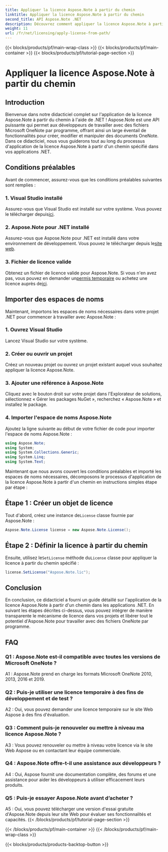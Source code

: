 ```yaml
---
title: Appliquer la licence Aspose.Note à partir du chemin
linktitle: Appliquer la licence Aspose.Note à partir du chemin
second_title: API Aspose.Note .NET
description: Découvrez comment appliquer la licence Aspose.Note à partir du chemin dans les applications .NET. Libérez tout le potentiel de la manipulation de fichiers OneNote avec Aspose.Note.
weight: 11
url: /fr/net/licensing/apply-license-from-path/
---
```


{{< blocks/products/pf/main-wrap-class >}}
{{< blocks/products/pf/main-container >}}
{{< blocks/products/pf/tutorial-page-section >}}

# Appliquer la licence Aspose.Note à partir du chemin

## Introduction

Bienvenue dans notre didacticiel complet sur l'application de la licence Aspose.Note à partir du chemin à l'aide de .NET ! Aspose.Note est une API puissante qui permet aux développeurs de travailler avec des fichiers Microsoft OneNote par programme, offrant ainsi un large éventail de fonctionnalités pour créer, modifier et manipuler des documents OneNote. Dans ce didacticiel, nous vous guiderons tout au long du processus d'application de la licence Aspose.Note à partir d'un chemin spécifié dans vos applications .NET.

## Conditions préalables

Avant de commencer, assurez-vous que les conditions préalables suivantes sont remplies :

### 1. Visual Studio installé

 Assurez-vous que Visual Studio est installé sur votre système. Vous pouvez le télécharger depuis[ici](https://visualstudio.microsoft.com/downloads/).

### 2. Aspose.Note pour .NET installé

 Assurez-vous que Aspose.Note pour .NET est installé dans votre environnement de développement. Vous pouvez le télécharger depuis le[site web](https://releases.aspose.com/note/net/).

### 3. Fichier de licence valide

 Obtenez un fichier de licence valide pour Aspose.Note. Si vous n'en avez pas, vous pouvez en demander un[permis temporaire](https://purchase.aspose.com/temporary-license/) ou achetez une licence auprès de[ici](https://purchase.aspose.com/buy).

## Importer des espaces de noms

Maintenant, importons les espaces de noms nécessaires dans votre projet .NET pour commencer à travailler avec Aspose.Note :

### 1. Ouvrez Visual Studio

Lancez Visual Studio sur votre système.

### 2. Créer ou ouvrir un projet

Créez un nouveau projet ou ouvrez un projet existant auquel vous souhaitez appliquer la licence Aspose.Note.

### 3. Ajouter une référence à Aspose.Note

Cliquez avec le bouton droit sur votre projet dans l'Explorateur de solutions, sélectionnez « Gérer les packages NuGet », recherchez « Aspose.Note » et installez le package.

### 4. Importer l'espace de noms Aspose.Note

Ajoutez la ligne suivante au début de votre fichier de code pour importer l'espace de noms Aspose.Note :

```csharp
using Aspose.Note;
using System;
using System.Collections.Generic;
using System.Linq;
using System.Text;
```

Maintenant que nous avons couvert les conditions préalables et importé les espaces de noms nécessaires, décomposons le processus d'application de la licence Aspose.Note à partir d'un chemin en instructions simples étape par étape :

## Étape 1 : Créer un objet de licence

 Tout d'abord, créez une instance de`License` classe fournie par Aspose.Note :

```csharp
Aspose.Note.License license = new Aspose.Note.License();
```

## Étape 2 : Définir la licence à partir du chemin

Ensuite, utilisez le`SetLicense` méthode du`License` classe pour appliquer la licence à partir du chemin spécifié :

```csharp
license.SetLicense("Aspose.Note.lic");
```

## Conclusion

En conclusion, ce didacticiel a fourni un guide détaillé sur l'application de la licence Aspose.Note à partir d'un chemin dans les applications .NET. En suivant les étapes décrites ci-dessus, vous pouvez intégrer de manière transparente le mécanisme de licence dans vos projets et libérer tout le potentiel d'Aspose.Note pour travailler avec des fichiers OneNote par programme.

## FAQ

### Q1 : Aspose.Note est-il compatible avec toutes les versions de Microsoft OneNote ?

A1 : Aspose.Note prend en charge les formats Microsoft OneNote 2010, 2013, 2016 et 2019.

### Q2 : Puis-je utiliser une licence temporaire à des fins de développement et de test ?

A2 : Oui, vous pouvez demander une licence temporaire sur le site Web Aspose à des fins d'évaluation.

### Q3 : Comment puis-je renouveler ou mettre à niveau ma licence Aspose.Note ?

A3 : Vous pouvez renouveler ou mettre à niveau votre licence via le site Web Aspose ou en contactant leur équipe commerciale.

### Q4 : Aspose.Note offre-t-il une assistance aux développeurs ?

A4 : Oui, Aspose fournit une documentation complète, des forums et une assistance pour aider les développeurs à utiliser efficacement leurs produits.

### Q5 : Puis-je essayer Aspose.Note avant d’acheter ?

A5 : Oui, vous pouvez télécharger une version d'essai gratuite d'Aspose.Note depuis leur site Web pour évaluer ses fonctionnalités et capacités.
{{< /blocks/products/pf/tutorial-page-section >}}

{{< /blocks/products/pf/main-container >}}
{{< /blocks/products/pf/main-wrap-class >}}

{{< blocks/products/products-backtop-button >}}
